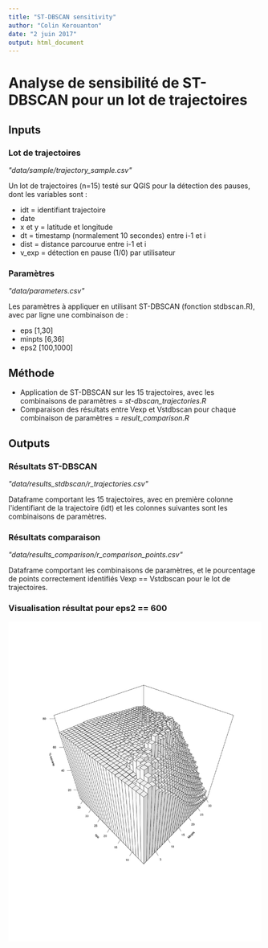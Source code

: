 ```yaml
---
title: "ST-DBSCAN sensitivity"
author: "Colin Kerouanton"
date: "2 juin 2017"
output: html_document
---
```

# Analyse de sensibilité de ST-DBSCAN pour un lot de trajectoires

## Inputs

### Lot de trajectoires

*"data/sample/trajectory_sample.csv"*

Un lot de trajectoires (n=15) testé sur QGIS pour la détection des pauses, dont les variables sont :

- idt = identifiant trajectoire 
- date
- x et y = latitude et longitude
- dt = timestamp (normalement 10 secondes) entre i-1 et i
- dist = distance parcourue entre i-1 et i
- v_exp = détection en pause (1/0) par utilisateur


### Paramètres

*"data/parameters.csv"*

Les paramètres à appliquer en utilisant ST-DBSCAN (fonction stdbscan.R), avec par ligne une combinaison de :

- eps [1,30]
- minpts [6,36]
- eps2 [100,1000]

## Méthode

- Application de ST-DBSCAN sur les 15 trajectoires, avec les combinaisons de paramètres = *st-dbscan_trajectories.R*
- Comparaison des résultats entre Vexp et Vstdbscan pour chaque combinaison de paramètres = *result_comparison.R*

## Outputs

### Résultats ST-DBSCAN
*"data/results_stdbscan/r_trajectories.csv"*

Dataframe comportant les 15 trajectoires, avec en première colonne l'identifiant de la trajectoire (idt) et les colonnes suivantes sont les combinaisons de paramètres.

### Résultats comparaison
*"data/results_comparison/r_comparison_points.csv"*

Dataframe comportant les combinaisons de paramètres, et le pourcentage de points correctement identifiés Vexp == Vstdbscan pour le lot de trajectoires.

### Visualisation résultat pour eps2 == 600

![](test_hist3d.png)
